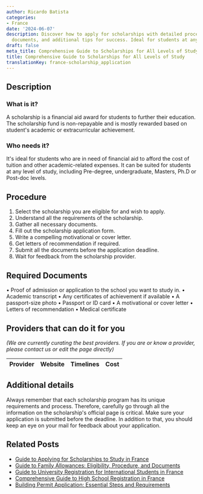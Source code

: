 ```yaml
---
author: Ricardo Batista
categories:
- France
date: '2024-06-07'
description: Discover how to apply for scholarships with detailed procedures, required
  documents, and additional tips for success. Ideal for students at any academic level.
draft: false
meta_title: Comprehensive Guide to Scholarships for All Levels of Study
title: Comprehensive Guide to Scholarships for All Levels of Study
translationKey: france-scholarship_application
---
```


## Description
### What is it?
A scholarship is a financial aid award for students to further their education. The scholarship fund is non-repayable and is mostly rewarded based on student's academic or extracurricular achievement.

### Who needs it?
It's ideal for students who are in need of financial aid to afford the cost of tuition and other academic-related expenses. It can be suited for students at any level of study, including Pre-degree, undergraduate, Masters, Ph.D or Post-doc levels.

## Procedure
1. Select the scholarship you are eligible for and wish to apply.
2. Understand all the requirements of the scholarship.
3. Gather all necessary documents.
4. Fill out the scholarship application form.
5. Write a compelling motivational or cover letter.
6. Get letters of recommendation if required.
7. Submit all the documents before the application deadline.
8. Wait for feedback from the scholarship provider.

## Required Documents
• Proof of admission or application to the school you want to study in. 
• Academic transcript
• Any certificates of achievement if available
• A passport-size photo
• Passport or ID card
• A motivational or cover letter
• Letters of recommendation
• Medical certificate

## Providers that can do it for you

_(We are currently curating the best providers. If you are or know a provider, please contact us or edit the page directly)_

| Provider        |     Website     |     Timelines    |       Cost      |
| :-------------: | :-------------: |  :-------------: | :-------------: |

## Additional details
Always remember that each scholarship program has its unique requirements and process. Therefore, carefully go through all the information on the scholarship's official page is critical. Make sure your application is submitted before the deadline. In addition to that, you should keep an eye on your mail for feedback about your application.


## Related Posts

- [Guide to Applying for Scholarships to Study in France](https://tramitit.com/guides/france/university_scholarship_application/)
- [Guide to Family Allowances: Eligibility, Procedure, and Documents](https://tramitit.com/guides/france/family_allowance_application/)
- [Guide to University Registration for International Students in France](https://tramitit.com/guides/france/university_registration/)
- [Comprehensive Guide to High School Registration in France](https://tramitit.com/guides/france/high_school_registration/)
- [Building Permit Application: Essential Steps and Requirements](https://tramitit.com/guides/france/building_permit_application/)